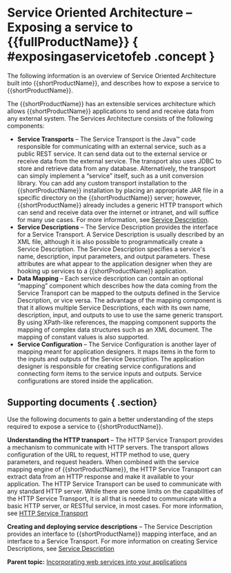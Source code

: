 # Service Oriented Architecture – Exposing a service to {{fullProductName}} { #exposingaservicetofeb .concept }

The following information is an overview of Service Oriented Architecture built into {{shortProductName}}, and describes how to expose a service to {{shortProductName}}.

The {{shortProductName}} has an extensible services architecture which allows {{shortProductName}} applications to send and receive data from any external system. The Services Architecture consists of the following components:

-   **Service Transports** – The Service Transport is the Java™ code responsible for communicating with an external service, such as a public REST service. It can send data out to the external service or receive data from the external service. The transport also uses JDBC to store and retrieve data from any database. Alternatively, the transport can simply implement a “service” itself, such as a unit conversion library. You can add any custom transport installation to the {{shortProductName}} installation by placing an appropriate JAR file in a specific directory on the {{shortProductName}} server; however, {{shortProductName}} already includes a generic HTTP transport which can send and receive data over the internet or intranet, and will suffice for many use cases. For more information, see [Service Description](ref_service_service_description.md).
-   **Service Descriptions** – The Service Description provides the interface for a Service Transport. A Service Description is usually described by an XML file, although it is also possible to programmatically create a Service Description. The Service Description specifies a service's name, description, input parameters, and output parameters. These attributes are what appear to the application designer when they are hooking up services to a {{shortProductName}} application.
-   **Data Mapping** – Each service description can contain an optional “mapping” component which describes how the data coming from the Service Transport can be mapped to the outputs defined in the Service Description, or vice versa. The advantage of the mapping component is that it allows multiple Service Descriptions, each with its own name, description, input, and outputs to use to use the same generic transport. By using XPath-like references, the mapping component supports the mapping of complex data structures such as an XML document. The mapping of constant values is also supported.
-   **Service Configuration** – The Service Configuration is another layer of mapping meant for application designers. It maps items in the form to the inputs and outputs of the Service Description. The application designer is responsible for creating service configurations and connecting form items to the service inputs and outputs. Service configurations are stored inside the application.

## Supporting documents { .section}

Use the following documents to gain a better understanding of the steps required to expose a service to {{shortProductName}}.

**Understanding the HTTP transport** – The HTTP Service Transport provides a mechanism to communicate with HTTP servers. The transport allows configuration of the URL to request, HTTP method to use, query parameters, and request headers. When combined with the service mapping engine of {{shortProductName}}, the HTTP Service Transport can extract data from an HTTP response and make it available to your application. The HTTP Service Transport can be used to communicate with any standard HTTP server. While there are some limits on the capabilities of the HTTP Service Transport, it is all that is needed to communicate with a basic HTTP server, or RESTful service, in most cases. For more information, see [HTTP Service Transport](ref_service_http_service_transport.md)

**Creating and deploying service descriptions** – The Service Description provides an interface to {{shortProductName}} mapping interface, and an interface to a Service Transport. For more information on creating Service Descriptions, see [Service Description](ref_service_service_description.md)

**Parent topic:** [Incorporating web services into your applications](cr_using_apps_as_services_toc.md)

